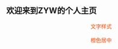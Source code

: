 ## 欢迎来到ZYW的个人主页

<span style="display:block;text-align:center;color:orangered;">文字样式</span></br>
<span style="display:block;text-align:center;color:orangered;">橙色居中</span>
